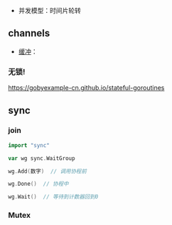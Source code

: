 + 并发模型：时间片轮转

## channels

+ [缓冲](https://gobyexample-cn.github.io/channel-buffering)：

### 无锁!

https://gobyexample-cn.github.io/stateful-goroutines

## sync

### join

```go
import "sync"

var wg sync.WaitGroup

wg.Add(数字)  // 调用协程前

wg.Done()  // 协程中

wg.Wait()  // 等待到计数器回到0
```

### Mutex